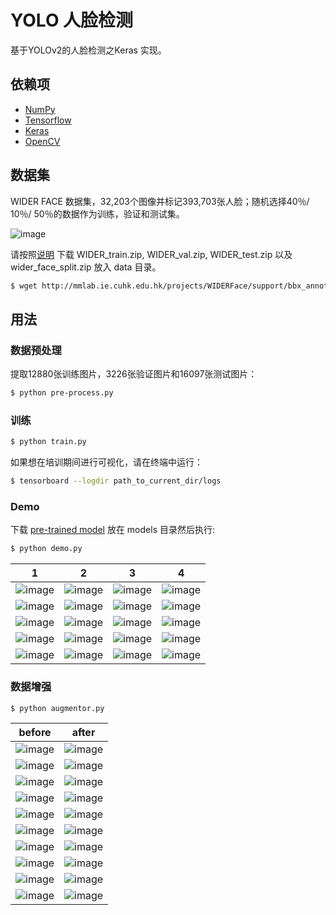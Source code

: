 # YOLO 人脸检测

基于YOLOv2的人脸检测之Keras 实现。

## 依赖项

- [NumPy](http://docs.scipy.org/doc/numpy-1.10.1/user/install.html)
- [Tensorflow](https://www.tensorflow.org/versions/r0.8/get_started/os_setup.html)
- [Keras](https://keras.io/#installation)
- [OpenCV](https://opencv-python-tutroals.readthedocs.io/en/latest/)

## 数据集

WIDER FACE 数据集，32,203个图像并标记393,703张人脸；随机选择40％/ 10％/ 50％的数据作为训练，验证和测试集。

![image](https://github.com/foamliu/YOLO-Face-Detection/raw/master/images/wider_face_intro.jpg)

请按照[说明](http://mmlab.ie.cuhk.edu.hk/projects/WIDERFace/) 下载 WIDER_train.zip, WIDER_val.zip, WIDER_test.zip 以及 wider_face_split.zip 放入 data 目录。

```bash
$ wget http://mmlab.ie.cuhk.edu.hk/projects/WIDERFace/support/bbx_annotation/wider_face_split.zip
```


## 用法

### 数据预处理
提取12880张训练图片，3226张验证图片和16097张测试图片：
```bash
$ python pre-process.py
```

### 训练
```bash
$ python train.py
```

如果想在培训期间进行可视化，请在终端中运行：
```bash
$ tensorboard --logdir path_to_current_dir/logs
```

### Demo
下载 [pre-trained model](https://github.com/foamliu/YOLO-Face-Detection/releases/download/v1.0/model.11-0.6262.hdf5) 放在 models 目录然后执行:

```bash
$ python demo.py
```

|1|2|3|4|
|---|---|---|---|
|![image](https://github.com/foamliu/YOLO-Face-Detection/raw/master/images/0_out.png)|![image](https://github.com/foamliu/YOLO-Face-Detection/raw/master/images/5_out.png)|![image](https://github.com/foamliu/YOLO-Face-Detection/raw/master/images/10_out.png)|![image](https://github.com/foamliu/YOLO-Face-Detection/raw/master/images/15_out.png)|
|![image](https://github.com/foamliu/YOLO-Face-Detection/raw/master/images/1_out.png)|![image](https://github.com/foamliu/YOLO-Face-Detection/raw/master/images/6_out.png)|![image](https://github.com/foamliu/YOLO-Face-Detection/raw/master/images/11_out.png)|![image](https://github.com/foamliu/YOLO-Face-Detection/raw/master/images/16_out.png)|
|![image](https://github.com/foamliu/YOLO-Face-Detection/raw/master/images/2_out.png)|![image](https://github.com/foamliu/YOLO-Face-Detection/raw/master/images/7_out.png)|![image](https://github.com/foamliu/YOLO-Face-Detection/raw/master/images/12_out.png)|![image](https://github.com/foamliu/YOLO-Face-Detection/raw/master/images/17_out.png)|
|![image](https://github.com/foamliu/YOLO-Face-Detection/raw/master/images/3_out.png)|![image](https://github.com/foamliu/YOLO-Face-Detection/raw/master/images/8_out.png)|![image](https://github.com/foamliu/YOLO-Face-Detection/raw/master/images/13_out.png)|![image](https://github.com/foamliu/YOLO-Face-Detection/raw/master/images/18_out.png)|
|![image](https://github.com/foamliu/YOLO-Face-Detection/raw/master/images/4_out.png)|![image](https://github.com/foamliu/YOLO-Face-Detection/raw/master/images/9_out.png)|![image](https://github.com/foamliu/YOLO-Face-Detection/raw/master/images/14_out.png)|![image](https://github.com/foamliu/YOLO-Face-Detection/raw/master/images/19_out.png)|

### 数据增强

```bash
$ python augmentor.py
```
|before|after|
|---|---|
|![image](https://github.com/foamliu/YOLO-Face-Detection/raw/master/images/imgaug_before_0.png)|![image](https://github.com/foamliu/YOLO-Face-Detection/raw/master/images/imgaug_after_0.png)|
|![image](https://github.com/foamliu/YOLO-Face-Detection/raw/master/images/imgaug_before_1.png)|![image](https://github.com/foamliu/YOLO-Face-Detection/raw/master/images/imgaug_after_1.png)|
|![image](https://github.com/foamliu/YOLO-Face-Detection/raw/master/images/imgaug_before_2.png)|![image](https://github.com/foamliu/YOLO-Face-Detection/raw/master/images/imgaug_after_2.png)|
|![image](https://github.com/foamliu/YOLO-Face-Detection/raw/master/images/imgaug_before_3.png)|![image](https://github.com/foamliu/YOLO-Face-Detection/raw/master/images/imgaug_after_3.png)|
|![image](https://github.com/foamliu/YOLO-Face-Detection/raw/master/images/imgaug_before_4.png)|![image](https://github.com/foamliu/YOLO-Face-Detection/raw/master/images/imgaug_after_4.png)|
|![image](https://github.com/foamliu/YOLO-Face-Detection/raw/master/images/imgaug_before_5.png)|![image](https://github.com/foamliu/YOLO-Face-Detection/raw/master/images/imgaug_after_5.png)|
|![image](https://github.com/foamliu/YOLO-Face-Detection/raw/master/images/imgaug_before_6.png)|![image](https://github.com/foamliu/YOLO-Face-Detection/raw/master/images/imgaug_after_6.png)|
|![image](https://github.com/foamliu/YOLO-Face-Detection/raw/master/images/imgaug_before_7.png)|![image](https://github.com/foamliu/YOLO-Face-Detection/raw/master/images/imgaug_after_7.png)|
|![image](https://github.com/foamliu/YOLO-Face-Detection/raw/master/images/imgaug_before_8.png)|![image](https://github.com/foamliu/YOLO-Face-Detection/raw/master/images/imgaug_after_8.png)|
|![image](https://github.com/foamliu/YOLO-Face-Detection/raw/master/images/imgaug_before_9.png)|![image](https://github.com/foamliu/YOLO-Face-Detection/raw/master/images/imgaug_after_9.png)|
